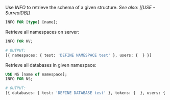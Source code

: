 Use _INFO_ to retrieve the schema of a given structure.
*See also: [[USE - SurrealDB]]*

```sql
INFO FOR [type] [name];
```
Retrieve all namespaces on server:
```sql
INFO FOR KV;
```
```bash
# OUTPUT:
[{ namespaces: { test: 'DEFINE NAMESPACE test' }, users: {  } }]
```

Retrieve all databases in given namespace:
```sql
USE NS [name of namespace];
INFO FOR NS;
```
```bash
# OUTPUT:
[{ databases: { test: 'DEFINE DATABASE test' }, tokens: {  }, users: {  } }]
```

